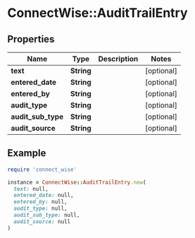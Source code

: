 # ConnectWise::AuditTrailEntry

## Properties

| Name | Type | Description | Notes |
| ---- | ---- | ----------- | ----- |
| **text** | **String** |  | [optional] |
| **entered_date** | **String** |  | [optional] |
| **entered_by** | **String** |  | [optional] |
| **audit_type** | **String** |  | [optional] |
| **audit_sub_type** | **String** |  | [optional] |
| **audit_source** | **String** |  | [optional] |

## Example

```ruby
require 'connect_wise'

instance = ConnectWise::AuditTrailEntry.new(
  text: null,
  entered_date: null,
  entered_by: null,
  audit_type: null,
  audit_sub_type: null,
  audit_source: null
)
```

